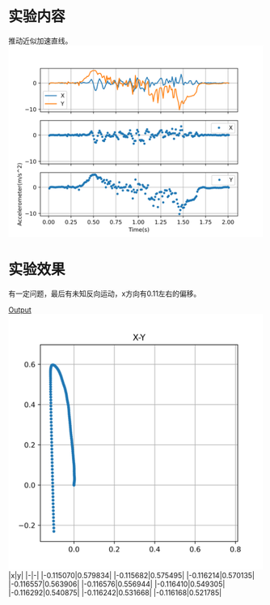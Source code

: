 # 实验内容
推动近似加速直线。
![data](data.png)

# 实验效果
有一定问题，最后有未知反向运动，x方向有0.11左右的偏移。

[Output](out.txt)
![](img.png)
|x|y|
|-|-|
|-0.115070|0.579834|
|-0.115682|0.575495|
|-0.116214|0.570135|
|-0.116557|0.563906|
|-0.116576|0.556944|
|-0.116410|0.549305|
|-0.116292|0.540875|
|-0.116242|0.531668|
|-0.116168|0.521785|
